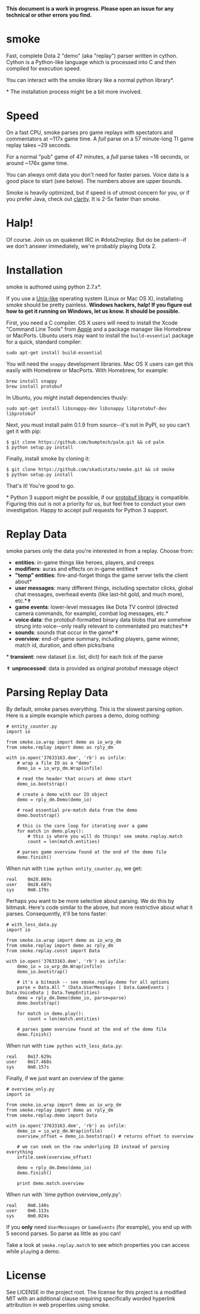 **This document is a work in progress. Please open an issue for any technical
or other errors you find.**


# smoke

Fast, complete Dota 2 "demo" (aka "replay") parser written in cython. Cython
is a Python-like language which is processed into C and then compiled for
execution speed.

You can interact with the smoke library like a normal python library*.

\* The installation process might be a bit more involved.


# Speed

On a fast CPU, smoke parses pro game replays with spectators and commentators
at ~117x game time. A _full_ parse on a 57 minute-long TI game replay takes
~29 seconds.

For a normal "pub" game of 47 minutes, a _full_ parse takes ~16 seconds, or
around ~176x game time.

You can always omit data you don't need for faster parses. Voice data is a
good place to start (see below). The numbers above are upper bounds.

Smoke is heavily optimized, but if speed is of utmost concern for you, or if
you prefer Java, check out [clarity](https://github.com/skadistats/clarity).
It is 2-5x faster than smoke.



# Halp!

Of course. Join us on quakenet IRC in #dota2replay. But do be patient--if we
don't answer immediately, we're probably playing Dota 2.


# Installation

smoke is authored using python 2.7.x*. 

If you use a [Unix-like](http://en.wikipedia.org/wiki/Unix-like) operating
system (Linux or Mac OS X), installating smoke should be pretty painless.
**Windows hackers, halp! If you figure out how to get it running on Windows,
let us know. It should be possible.**

First, you need a C compiler. OS X users will need to install the Xcode
"Command Line Tools" from
[Apple](https://developer.apple.com/downloads/index.action) and a package
manager like Homebrew or MacPorts. Ubuntu users may want to install the
`build-essential` package for a quick, standard compiler:

    sudo apt-get install build-essential

You will need the `snappy` development libraries. Mac OS X users can get this
easily with Homebrew or MacPorts. With Homebrew, for example:

    brew install snappy
    brew install protobuf

In Ubuntu, you might install dependencies thusly:

    sudo apt-get install libsnappy-dev libsnappy libprotobuf-dev libprotobuf

Next, you must install palm 0.1.9 from source--it's not in PyPI, so you can't
get it with pip:

    $ git clone https://github.com/bumptech/palm.git && cd palm
    $ python setup.py install

Finally, install smoke by cloning it:

    $ git clone https://github.com/skadistats/smoke.git && cd smoke
    $ python setup.py install

That's it! You're good to go.

\* Python 3 support might be possible, if our
[protobuf library](https://github.com/bumptech/palm) is compatible. Figuring
this out is not a priority for us, but feel free to conduct your own
investigation. Happy to accept pull requests for Python 3 support.


# Replay Data

smoke parses only the data you're interested in from a replay. Choose from:

* **entities**: in-game things like heroes, players, and creeps
* **modifiers**: auras and effects on in-game entities✝
* **"temp" entities**: fire-and-forget things the game server tells the
client about*
* **user messages**: many different things, including spectator clicks, global
chat messages, overhead events (like last-hit gold, and much more), etc.*✝
* **game events**: lower-level messages like Dota TV control (directed camera
commands, for example), combat log messages, etc.*
* **voice data**: the protobuf-formatted binary data blobs that are somehow
strung into voice--only really relevant to commentated pro matches*✝
* **sounds**: sounds that occur in the game*✝
* **overview**: end-of-game summary, including players, game winner, match id,
duration, and often picks/bans

\* **transient**: new dataset (i.e. list, dict) for each tick of the parse

✝ **unprocessed**: data is provided as original protobuf message object


# Parsing Replay Data

By default, smoke parses everything. This is the slowest parsing option. Here
is a simple example which parses a demo, doing nothing:

    # entity_counter.py
    import io

    from smoke.io.wrap import demo as io_wrp_dm
    from smoke.replay import demo as rply_dm

    with io.open('37633163.dem', 'rb') as infile:
        # wrap a file IO as a "demo"
        demo_io = io_wrp_dm.Wrap(infile)

        # read the header that occurs at demo start
        demo_io.bootstrap() 

        # create a demo with our IO object
        demo = rply_dm.Demo(demo_io)

        # read essential pre-match data from the demo
        demo.bootstrap() 

        # this is the core loop for iterating over a game
        for match in demo.play():
            # this is where you will do things! see smoke.replay.match
            count = len(match.entities)

        # parses game overview found at the end of the demo file
        demo.finish()

When run with `time python entity_counter.py`, we get:

    real    0m28.869s
    user    0m28.687s
    sys     0m0.179s

Perhaps you want to be more selective about parsing. We do this by bitmask.
Here's code similar to the above, but more restrictive about what it parses.
Consequently, it'll be tons faster:

    # with_less_data.py
    import io

    from smoke.io.wrap import demo as io_wrp_dm
    from smoke.replay import demo as rply_dm
    from smoke.replay.const import Data

    with io.open('37633163.dem', 'rb') as infile:
        demo_io = io_wrp_dm.Wrap(infile)
        demo_io.bootstrap() 

        # it's a bitmask -- see smoke.replay.demo for all options
        parse = Data.All ^ (Data.UserMessages | Data.GameEvents | Data.VoiceData | Data.TempEntities)
        demo = rply_dm.Demo(demo_io, parse=parse)
        demo.bootstrap() 

        for match in demo.play():
            count = len(match.entities)

        # parses game overview found at the end of the demo file
        demo.finish()

When run with `time python with_less_data.py`:

    real    0m17.629s
    user    0m17.468s
    sys     0m0.157s

Finally, if we just want an overview of the game:

    # overview_only.py
    import io

    from smoke.io.wrap import demo as io_wrp_dm
    from smoke.replay import demo as rply_dm
    from smoke.replay.demo import Data

    with io.open('37633163.dem', 'rb') as infile:
        demo_io = io_wrp_dm.Wrap(infile)
        overview_offset = demo_io.bootstrap() # returns offset to overview

        # we can seek on the raw underlying IO instead of parsing everything
        infile.seek(overview_offset)

        demo = rply_dm.Demo(demo_io)
        demo.finish()

        print demo.match.overview

When run with `time python overview_only.py':

    real    0m0.140s
    user    0m0.113s
    sys     0m0.024s

If you **only** need `UserMessages` or `GameEvents` (for example), you end up
with 5 second parses. So parse as little as you can!

Take a look at `smoke.replay.match` to see which properties you can access
while `play`ing a demo.


# License

See LICENSE in the project root. The license for this project is a modified
MIT with an additional clause requiring specifically worded hyperlink
attribution in web properties using smoke.
